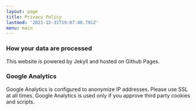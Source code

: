 ```yaml
---
layout: page
title: Privacy Policy
lastmod: '2021-12-31T19:07:40.791Z'
menu: main
---
```


### How your data are processed

This website is powered by Jekyll and hosted on Github Pages.

### Google Analytics

Google Analytics is configured to anonymize IP addresses. Please use SSL at all times. Google Analytics is used only if you approve third party cookies and scripts.
